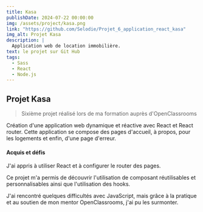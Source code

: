 ```yaml
---
title: Kasa
publishDate: 2024-07-22 00:00:00
img: /assets/project/kasa.png
link: "https://github.com/Selodie/Projet_6_application_react_kasa"
img_alt: Projet Kasa
description: |
  Application web de location immobilière.
text: le projet sur Git Hub
tags:
  - Sass
  - React
  - Node.js
---
```


## Projet Kasa

> Sixième projet réalisé lors de ma formation auprès d'OpenClassrooms

Création d'une application web dynamique et réactive avec React et React router. 
Cette application se compose  des pages d'accueil, à propos, pour les logements et enfin, d'une page d'erreur.


#### Acquis et défis

J'ai appris à utiliser React et à configurer le router des pages. 

Ce projet m'a permis de découvrir l'utilisation de composant réutilisables et personnalisables ainsi que l'utilisation des hooks.

J'ai rencontré quelques difficultés avec JavaScript, mais grâce à la pratique et au soutien de mon mentor OpenClassrooms, j'ai pu les surmonter.


